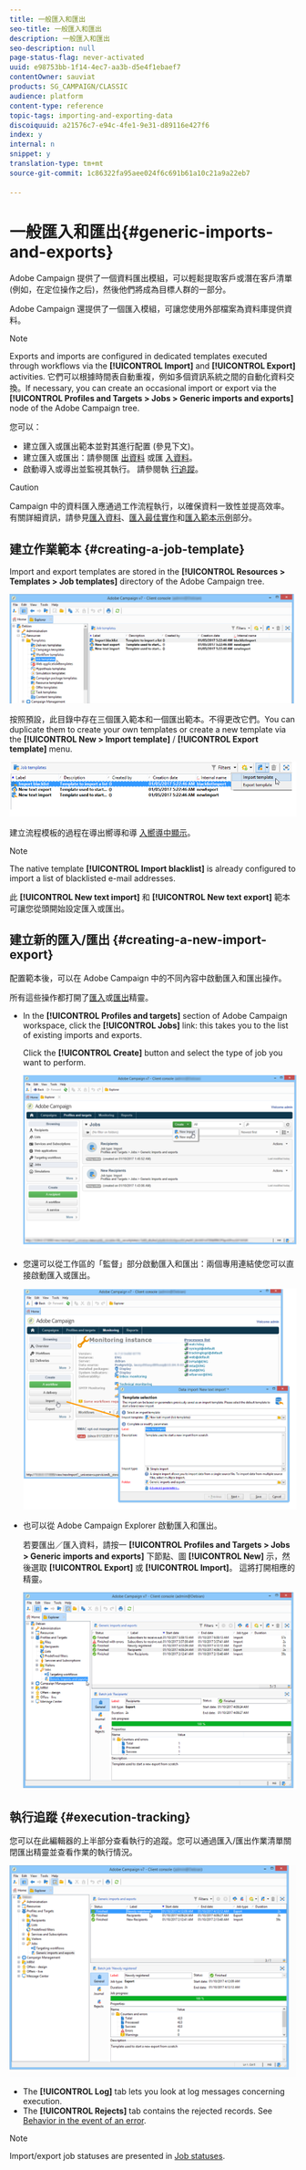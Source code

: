 ```yaml
---
title: 一般匯入和匯出
seo-title: 一般匯入和匯出
description: 一般匯入和匯出
seo-description: null
page-status-flag: never-activated
uuid: e98753bb-1f14-4ec7-aa3b-d5e4f1ebaef7
contentOwner: sauviat
products: SG_CAMPAIGN/CLASSIC
audience: platform
content-type: reference
topic-tags: importing-and-exporting-data
discoiquuid: a21576c7-e94c-4fe1-9e31-d89116e427f6
index: y
internal: n
snippet: y
translation-type: tm+mt
source-git-commit: 1c86322fa95aee024f6c691b61a10c21a9a22eb7

---
```



# 一般匯入和匯出{#generic-imports-and-exports}

Adobe Campaign 提供了一個資料匯出模組，可以輕鬆提取客戶或潛在客戶清單 (例如，在定位操作之后)，然後他們將成為目標人群的一部分。

Adobe Campaign 還提供了一個匯入模組，可讓您使用外部檔案為資料庫提供資料。

>[!NOTE]
>
>Exports and imports are configured in dedicated templates executed through workflows via the **[!UICONTROL Import]** and **[!UICONTROL Export]** activities. 它們可以根據時間表自動重複，例如多個資訊系統之間的自動化資料交換。If necessary, you can create an occasional import or export via the **[!UICONTROL Profiles and Targets > Jobs > Generic imports and exports]** node of the Adobe Campaign tree.

您可以：

* 建立匯入或匯出範本並對其進行配置 (參見下文)。
* 建立匯入或匯出：請參閱匯 [出資料](../../platform/using/exporting-data.md) 或匯 [入資料](../../platform/using/importing-data.md)。
* 啟動導入或導出並監視其執行。 請參閱執 [行追蹤](#execution-tracking)。

>[!CAUTION]
>
>Campaign 中的資料匯入應通過工作流程執行，以確保資料一致性並提高效率。有關詳細資訊，請參見[匯入資料](../../workflow/using/importing-data.md)、[匯入最佳實作](../../workflow/using/importing-data.md#best-practices-when-importing-data)和[匯入範本示例](../../workflow/using/importing-data.md#setting-up-a-recurring-import)部分。

## 建立作業範本 {#creating-a-job-template}

Import and export templates are stored in the **[!UICONTROL Resources > Templates > Job templates]** directory of the Adobe Campaign tree.

![](assets/s_ncs_user_export_wizard_template.png)

按照預設，此目錄中存在三個匯入範本和一個匯出範本。不得更改它們。You can duplicate them to create your own templates or create a new template via the **[!UICONTROL New > Import template]** / **[!UICONTROL Export template]** menu.

![](assets/s_ncs_user_export_wizard_template_create.png)

建立流程模板的過程在導出嚮導和導 [入嚮導](../../platform/using/exporting-data.md#export-wizard)[中顯示](../../platform/using/importing-data.md#import-wizard)。

>[!NOTE]
>
>The native template **[!UICONTROL Import blacklist]** is already configured to import a list of blacklisted e-mail addresses.
> 
>此 **[!UICONTROL New text import]** 和 **[!UICONTROL New text export]** 範本可讓您從頭開始設定匯入或匯出。

## 建立新的匯入/匯出 {#creating-a-new-import-export}

配置範本後，可以在 Adobe Campaign 中的不同內容中啟動匯入和匯出操作。

所有這些操作都打開了[匯入](../../platform/using/importing-data.md)或[匯出](../../platform/using/exporting-data.md#export-wizard)精靈。

* In the **[!UICONTROL Profiles and targets]** section of Adobe Campaign workspace, click the **[!UICONTROL Jobs]** link: this takes you to the list of existing imports and exports.

   Click the **[!UICONTROL Create]** button and select the type of job you want to perform.

   ![](assets/s_ncs_user_import_from_home.png)

* 您還可以從工作區的「監督」部分啟動匯入和匯出：兩個專用連結使您可以直接啟動匯入或匯出。

   ![](assets/s_ncs_user_import_from_production.png)

* 也可以從 Adobe Campaign Explorer 啟動匯入和匯出。

   若要匯出／匯入資料，請按一 **[!UICONTROL Profiles and Targets > Jobs > Generic imports and exports]** 下節點、圖 **[!UICONTROL New]** 示，然後選取 **[!UICONTROL Export]** 或 **[!UICONTROL Import]**。 這將打開相應的精靈。

   ![](assets/s_ncs_user_export_wizard_launch_from_menu.png)

## 執行追蹤 {#execution-tracking}

您可以在此編輯器的上半部分查看執行的追蹤。您可以通過匯入/匯出作業清單關閉匯出精靈並查看作業的執行情況。

![](assets/s_ncs_user_export_list_and_details.png)

* The **[!UICONTROL Log]** tab lets you look at log messages concerning execution.
* The **[!UICONTROL Rejects]** tab contains the rejected records. See [Behavior in the event of an error](../../platform/using/importing-data.md#behavior-in-the-event-of-an-error).

>[!NOTE]
>
>Import/export job statuses are presented in [Job statuses](../../platform/using/importing-data.md#job-statuses).

